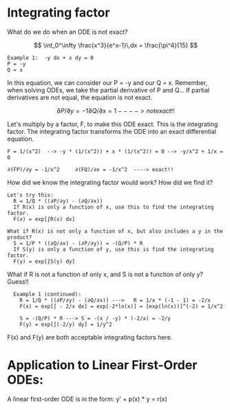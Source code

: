 # Integrating factor
What do we do when an ODE is not exact?

$$
  \int_0^\infty \frac{x^3}{e^x-1}\,dx = \frac{\pi^4}{15}
$$


    Example 1:  -y dx + x dy = 0
    P = -y
    Q = x

In this equation, we can consider our P = -y and our Q = x. Remember, when solving ODEs, we take the partial derivative of P and Q... 
If partial derivatives are not equal, the equation is not exact. 

$$
    ∂P/∂y = -1       ∂Q/∂x = 1       ----> not exact!!
$$

Let's multiply by a factor, F, to make this ODE exact. This is the integrating factor. The integrating factor transforms the ODE into an exact differential equation.

    F = 1/(x^2)  --> -y * (1/(x^2)) + x * (1/(x^2)) = 0 --> -y/x^2 + 1/x = 0

    ∂(FP)/∂y = -1/x^2     ∂(FQ)/∂x = -1/x^2  ----> exact!! 

How did we know the integrating factor would work? How did we find it?

    Let's try this:
      R = 1/Q * ((∂P/∂y) - (∂Q/∂x)) 
      If R(x) is only a function of x, use this to find the integrating factor. 
      F(x) = exp[∫R(x) dx]

    What if R(x) is not only a function of x, but also includes a y in the product?
      S = 1/P * ((∂Q/∂x) - (∂P/∂y)) = -(Q/P) * R
      If S(y) is only a function of y, use this is find the integrating factor.
      F(y) = exp[∫S(y) dy]
What if R is not a function of only x, and S is not a function of only y? 
      Guess!!

      Example 1 (continued): 
        R = 1/Q * ((∂P/∂y) - (∂Q/∂x)) --->   R = 1/x * (-1 - 1) = -2/x
        F(x) = exp[∫ - 2/x dx] = exp[-2*ln(x)] = [exp(ln(x))]^(-2) = 1/x^2

        S = -(Q/P) * R ---> S = -(x / -y) * (-2/x) = -2/y
        F(y) = exp[∫(-2/y) dy] = 1/y^2
F(x) and F(y) are both acceptable integrating factors here.  

# Application to Linear First-Order ODEs:
A linear first-order ODE is in the form: 
  y' + p(x) * y = r(x)

        





